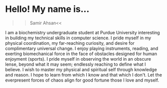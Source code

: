 # Hello! My name is...


>>Samir Ahsan<<

I am a biochemistry undergraduate student at Purdue University interesting in building my technical skills in computer science. I pride myself in my physical coordination, my far-reaching curiosity, and desire for complimentary universal change. I enjoy playing instruments, reading, and exerting biomechanical force in the face of obstacles designed for human enjoyment (sports). I pride myself in observing the world in an obscure lense,  beyond what it may seem; endlessly reaching to define what I believe. I wish to master my physical and spiritual self through knowledge and reason. I hope to learn from which I know and that which I don't. Let the everpresent forces of chaos align for good fortune those I love and myself.


<!---
sahsan0/sahsan0 is a ✨ special ✨ repository because its `README.md` (this file) appears on your GitHub profile.
You can click the Preview link to take a look at your changes.
--->
